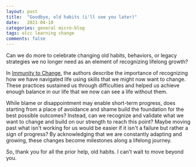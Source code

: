 ```yaml
---
layout: post
title:  "Goodbye, old habits (i'll see you later)" 
date:   2021-04-10
categories: general micro-blog
tags: olcc learning change
comments: false
---
```


Can we do more to celebrate changing old habits, behaviors, or legacy strategies we no longer need as an element of recognizing lifelong growth?

In [Immunity to Change](https://bookshop.org/books/immunity-to-change-how-to-overcome-it-and-unlock-potential-in-yourself-and-your-organization/9781422117361), the authors describe the importance of recognizing how we have navigated life using skills that we might now want to change. These practices sustained us through difficulties and helped us achieve enough balance in our life that we now can see a life without them. 

While blame or disappointment may enable short-term progress, does starting from a place of avoidance and shame build the foundation for the best possible outcomes? Instead, can we recognize and validate what we want to change and build on our strength to reach this point? Maybe moving past what isn't working for us would be easier if it isn't a failure but rather a sign of progress? By acknowledging that we are constantly adapting and growing, these changes become milestones along a lifelong journey.

So, thank you for all the prior help, old habits. I can’t wait to move beyond you.
